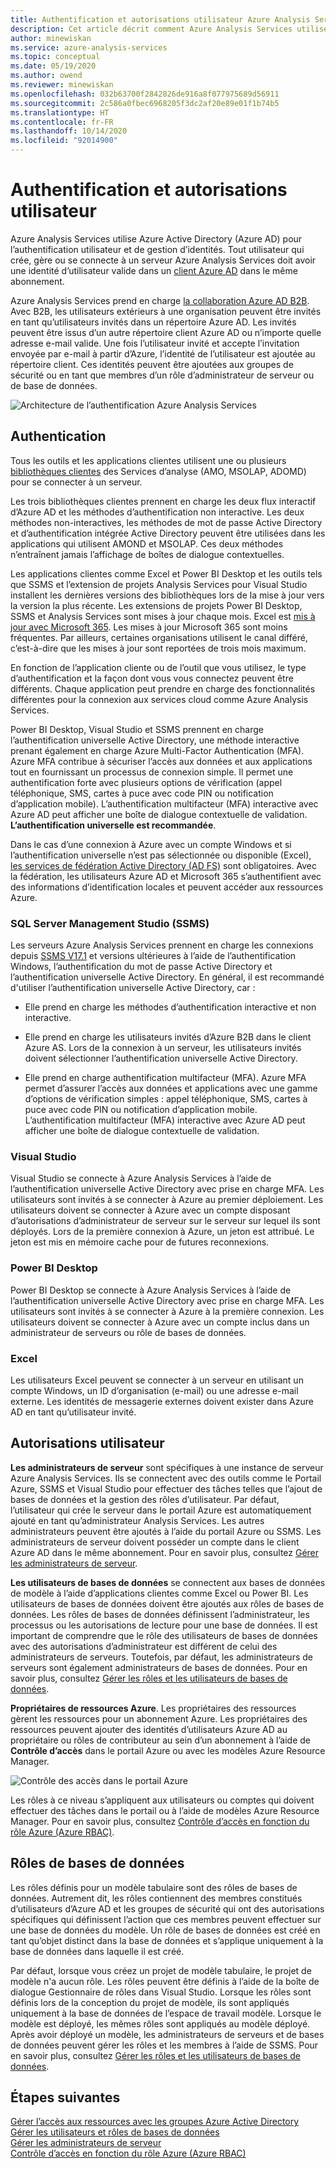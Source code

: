 ```yaml
---
title: Authentification et autorisations utilisateur Azure Analysis Services | Microsoft Docs
description: Cet article décrit comment Azure Analysis Services utilise Azure Active Directory (Azure AD) pour l’authentification utilisateur et de gestion d’identités.
author: minewiskan
ms.service: azure-analysis-services
ms.topic: conceptual
ms.date: 05/19/2020
ms.author: owend
ms.reviewer: minewiskan
ms.openlocfilehash: 032b63700f2842826de916a8f077975689d56911
ms.sourcegitcommit: 2c586a0fbec6968205f3dc2af20e89e01f1b74b5
ms.translationtype: HT
ms.contentlocale: fr-FR
ms.lasthandoff: 10/14/2020
ms.locfileid: "92014900"
---
```

# <a name="authentication-and-user-permissions"></a>Authentification et autorisations utilisateur

Azure Analysis Services utilise Azure Active Directory (Azure AD) pour l’authentification utilisateur et de gestion d’identités. Tout utilisateur qui crée, gère ou se connecte à un serveur Azure Analysis Services doit avoir une identité d’utilisateur valide dans un [client Azure AD](../active-directory/fundamentals/active-directory-whatis.md) dans le même abonnement.

Azure Analysis Services prend en charge [la collaboration Azure AD B2B](../active-directory/external-identities/what-is-b2b.md). Avec B2B, les utilisateurs extérieurs à une organisation peuvent être invités en tant qu’utilisateurs invités dans un répertoire Azure AD. Les invités peuvent être issus d’un autre répertoire client Azure AD ou n’importe quelle adresse e-mail valide. Une fois l’utilisateur invité et accepte l’invitation envoyée par e-mail à partir d’Azure, l’identité de l’utilisateur est ajoutée au répertoire client. Ces identités peuvent être ajoutées aux groupes de sécurité ou en tant que membres d’un rôle d’administrateur de serveur ou de base de données.

![Architecture de l’authentification Azure Analysis Services](./media/analysis-services-manage-users/aas-manage-users-arch.png)

## <a name="authentication"></a>Authentication

Tous les outils et les applications clientes utilisent une ou plusieurs [bibliothèques clientes](/analysis-services/client-libraries?view=azure-analysis-services-current) des Services d’analyse (AMO, MSOLAP, ADOMD) pour se connecter à un serveur. 

Les trois bibliothèques clientes prennent en charge les deux flux interactif d’Azure AD et les méthodes d’authentification non interactive. Les deux méthodes non-interactives, les méthodes de mot de passe Active Directory et d’authentification intégrée Active Directory peuvent être utilisées dans les applications qui utilisent AMOND et MSOLAP. Ces deux méthodes n’entraînent jamais l’affichage de boîtes de dialogue contextuelles.

Les applications clientes comme Excel et Power BI Desktop et les outils tels que SSMS et l’extension de projets Analysis Services pour Visual Studio installent les dernières versions des bibliothèques lors de la mise à jour vers la version la plus récente. Les extensions de projets Power BI Desktop, SSMS et Analysis Services sont mises à jour chaque mois. Excel est [mis à jour avec Microsoft 365](https://support.microsoft.com/office/when-do-i-get-the-newest-features-for-microsoft-365-da36192c-58b9-4bc9-8d51-bb6eed468516). Les mises à jour Microsoft 365 sont moins fréquentes. Par ailleurs, certaines organisations utilisent le canal différé, c’est-à-dire que les mises à jour sont reportées de trois mois maximum.

En fonction de l’application cliente ou de l’outil que vous utilisez, le type d’authentification et la façon dont vous vous connectez peuvent être différents. Chaque application peut prendre en charge des fonctionnalités différentes pour la connexion aux services cloud comme Azure Analysis Services.

Power BI Desktop, Visual Studio et SSMS prennent en charge l’authentification universelle Active Directory, une méthode interactive prenant également en charge Azure Multi-Factor Authentication (MFA). Azure MFA contribue à sécuriser l’accès aux données et aux applications tout en fournissant un processus de connexion simple. Il permet une authentification forte avec plusieurs options de vérification (appel téléphonique, SMS, cartes à puce avec code PIN ou notification d’application mobile). L’authentification multifacteur (MFA) interactive avec Azure AD peut afficher une boîte de dialogue contextuelle de validation. **L’authentification universelle est recommandée**.

Dans le cas d’une connexion à Azure avec un compte Windows et si l’authentification universelle n’est pas sélectionnée ou disponible (Excel), [les services de fédération Active Directory (AD FS)](/windows-server/identity/ad-fs/deployment/how-to-connect-fed-azure-adfs) sont obligatoires. Avec la fédération, les utilisateurs Azure AD et Microsoft 365 s’authentifient avec des informations d’identification locales et peuvent accéder aux ressources Azure.

### <a name="sql-server-management-studio-ssms"></a>SQL Server Management Studio (SSMS)

Les serveurs Azure Analysis Services prennent en charge les connexions depuis [SSMS V17.1](/sql/ssms/download-sql-server-management-studio-ssms) et versions ultérieures à l’aide de l’authentification Windows, l’authentification du mot de passe Active Directory et l’authentification universelle Active Directory. En général, il est recommandé d'utiliser l’authentification universelle Active Directory, car :

*  Elle prend en charge les méthodes d’authentification interactive et non interactive.

*  Elle prend en charge les utilisateurs invités d’Azure B2B dans le client Azure AS. Lors de la connexion à un serveur, les utilisateurs invités doivent sélectionner l’authentification universelle Active Directory.

*  Elle prend en charge authentification multifacteur (MFA). Azure MFA permet d’assurer l’accès aux données et applications avec une gamme d’options de vérification simples : appel téléphonique, SMS, cartes à puce avec code PIN ou notification d’application mobile. L’authentification multifacteur (MFA) interactive avec Azure AD peut afficher une boîte de dialogue contextuelle de validation.

### <a name="visual-studio"></a>Visual Studio

Visual Studio se connecte à Azure Analysis Services à l’aide de l’authentification universelle Active Directory avec prise en charge MFA. Les utilisateurs sont invités à se connecter à Azure au premier déploiement. Les utilisateurs doivent se connecter à Azure avec un compte disposant d’autorisations d’administrateur de serveur sur le serveur sur lequel ils sont déployés. Lors de la première connexion à Azure, un jeton est attribué. Le jeton est mis en mémoire cache pour de futures reconnexions.

### <a name="power-bi-desktop"></a>Power BI Desktop

Power BI Desktop se connecte à Azure Analysis Services à l’aide de l’authentification universelle Active Directory avec prise en charge MFA. Les utilisateurs sont invités à se connecter à Azure à la première connexion. Les utilisateurs doivent se connecter à Azure avec un compte inclus dans un administrateur de serveurs ou rôle de bases de données.

### <a name="excel"></a>Excel

Les utilisateurs Excel peuvent se connecter à un serveur en utilisant un compte Windows, un ID d’organisation (e-mail) ou une adresse e-mail externe. Les identités de messagerie externes doivent exister dans Azure AD en tant qu’utilisateur invité.

## <a name="user-permissions"></a>Autorisations utilisateur

**Les administrateurs de serveur** sont spécifiques à une instance de serveur Azure Analysis Services. Ils se connectent avec des outils comme le Portail Azure, SSMS et Visual Studio pour effectuer des tâches telles que l’ajout de bases de données et la gestion des rôles d’utilisateur. Par défaut, l’utilisateur qui crée le serveur dans le portail Azure est automatiquement ajouté en tant qu’administrateur Analysis Services. Les autres administrateurs peuvent être ajoutés à l’aide du portail Azure ou SSMS. Les administrateurs de serveur doivent posséder un compte dans le client Azure AD dans le même abonnement. Pour en savoir plus, consultez [Gérer les administrateurs de serveur](analysis-services-server-admins.md). 

**Les utilisateurs de bases de données** se connectent aux bases de données de modèle à l’aide d’applications clientes comme Excel ou Power BI. Les utilisateurs de bases de données doivent être ajoutés aux rôles de bases de données. Les rôles de bases de données définissent l’administrateur, les processus ou les autorisations de lecture pour une base de données. Il est important de comprendre que le rôle des utilisateurs de bases de données avec des autorisations d’administrateur est différent de celui des administrateurs de serveurs. Toutefois, par défaut, les administrateurs de serveurs sont également administrateurs de bases de données. Pour en savoir plus, consultez [Gérer les rôles et les utilisateurs de bases de données](analysis-services-database-users.md).

**Propriétaires de ressources Azure**. Les propriétaires des ressources gèrent les ressources pour un abonnement Azure. Les propriétaires des ressources peuvent ajouter des identités d’utilisateurs Azure AD au propriétaire ou rôles de contributeur au sein d’un abonnement à l’aide de **Contrôle d’accès** dans le portail Azure ou avec les modèles Azure Resource Manager. 

![Contrôle des accès dans le portail Azure](./media/analysis-services-manage-users/aas-manage-users-rbac.png)

Les rôles à ce niveau s’appliquent aux utilisateurs ou comptes qui doivent effectuer des tâches dans le portail ou à l’aide de modèles Azure Resource Manager. Pour en savoir plus, consultez [Contrôle d’accès en fonction du rôle Azure (Azure RBAC)](../role-based-access-control/overview.md). 

## <a name="database-roles"></a>Rôles de bases de données

 Les rôles définis pour un modèle tabulaire sont des rôles de bases de données. Autrement dit, les rôles contiennent des membres constitués d’utilisateurs d’Azure AD et les groupes de sécurité qui ont des autorisations spécifiques qui définissent l’action que ces membres peuvent effectuer sur une base de données du modèle. Un rôle de bases de données est créé en tant qu’objet distinct dans la base de données et s’applique uniquement à la base de données dans laquelle il est créé.   
  
 Par défaut, lorsque vous créez un projet de modèle tabulaire, le projet de modèle n'a aucun rôle. Les rôles peuvent être définis à l’aide de la boîte de dialogue Gestionnaire de rôles dans Visual Studio. Lorsque les rôles sont définis lors de la conception du projet de modèle, ils sont appliqués uniquement à la base de données de l’espace de travail modèle. Lorsque le modèle est déployé, les mêmes rôles sont appliqués au modèle déployé. Après avoir déployé un modèle, les administrateurs de serveurs et de bases de données peuvent gérer les rôles et les membres à l’aide de SSMS. Pour en savoir plus, consultez [Gérer les rôles et les utilisateurs de bases de données](analysis-services-database-users.md).
  
## <a name="next-steps"></a>Étapes suivantes

[Gérer l’accès aux ressources avec les groupes Azure Active Directory](../active-directory/fundamentals/active-directory-manage-groups.md)   
[Gérer les utilisateurs et rôles de bases de données](analysis-services-database-users.md)  
[Gérer les administrateurs de serveur](analysis-services-server-admins.md)  
[Contrôle d’accès en fonction du rôle Azure (Azure RBAC)](../role-based-access-control/overview.md)